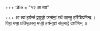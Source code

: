 +++
title = "१२ आ त्वा"

+++
आ त्वा॑ ह॒र्यन्तं॑ प्र॒युजो॒ जना॑नां॒ रथे॑ वहन्तु॒ हरि॑शिप्रमिन्द्र ।  
पिबा॒ यथा॒ प्रति॑भृतस्य॒ मध्वो॒ हर्य॑न्य॒ज्ञं स॑ध॒मादे॒ दशो॑णिम् ॥